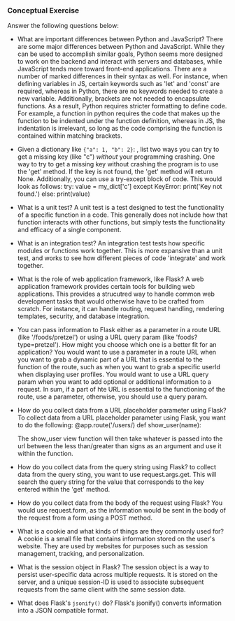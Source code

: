 ### Conceptual Exercise

Answer the following questions below:

- What are important differences between Python and JavaScript?
  There are some major differences between Python and JavaScript. While they can be used to accomplish similar goals,
  Python seems more designed to work on the backend and interact with servers and databases, while JavaScript tends more
  toward front-end applications. There are a number of marked differences in their syntax as well. For instance,
  when defining variables in JS, certain keywords such as 'let' and 'const' are required, whereas in Python, there are 
  no keywords needed to create a new variable. Additionally, brackets are not needed to encapsulate functions. As a result,
  Python requires stricter formatting to define code. For example, a function in python requires the code that makes up the function
  to be indented under the function definition, whereas in JS, the indentation is irrelevant, so long as the code comprising the function
  is contained within matching brackets. 

- Given a dictionary like ``{"a": 1, "b": 2}``: , list two ways you
  can try to get a missing key (like "c") *without* your programming
  crashing.
  One way to try to get a missing key without crashing the program is to use the 'get' method. If the key is not found,
  the 'get' method will return None. Additionally, you can use a try-except block of code. This would look as follows:
    try: 
      value = my_dict['c']
    except KeyError:
      print('Key not found.')
    else:
      print(value)

- What is a unit test?
  A unit test is a test designed to test the functionality of a specific function in a code. This generally does not include how that 
  function interacts with other functions, but simply tests the functionality and efficacy of a single component.

- What is an integration test?
  An integration test tests how specific modules or functions work together. This is more expansive than a unit test, and works to see how 
  different pieces of code 'integrate' and work together. 

- What is the role of web application framework, like Flask?
  A web application framework provides certain tools for building web applications. This provides a strucutred way to handle common web
  development tasks that would otherwise have to be crafted from scratch. For instance, it can handle routing, request handling, rendering templates,
  security, and database integration. 

- You can pass information to Flask either as a parameter in a route URL
  (like '/foods/pretzel') or using a URL query param (like
  'foods?type=pretzel'). How might you choose which one is a better fit
  for an application?
  You would want to use a parameter in a route URL when you want to grab a dynamic part of a URL that is essential to the function of the route,
  such as when you want to grab a specific userId when displaying user profiles. You would want to use a URL query param when you want to add optional
  or additional information to a request. In sum, if a part of hte URL is essential to the functioning of the route, use a parameter, otherwise, you should
  use a query param. 

- How do you collect data from a URL placeholder parameter using Flask?
  To collect data from a URL placeholder parameter using Flask, you want to do the following:
  @app.route('/users/<name>)
  def show_user(name):

  The show_user view function will then take whatever is passed into the url between the less than/greater than signs as an argument
  and use it within the function. 

- How do you collect data from the query string using Flask?
  to collect data from the query sting, you want to use request.args.get. This will search the query string for the value 
  that corresponds to the key entered within the 'get' method. 

- How do you collect data from the body of the request using Flask?
  You would use request.form, as the information would be sent in the body of the request from a form using a POST method. 

- What is a cookie and what kinds of things are they commonly used for?
  A cookie is a small file that contains information stored on the user's website. They are used by websites for purposes such
  as session management, tracking, and personalization. 

- What is the session object in Flask?
  The session object is a way to persist user-specific data across multiple requests. It is stored on the server, and a 
  unique session-ID is used to associate subsequent requests from the same client with the same session data. 

- What does Flask's `jsonify()` do?
  Flask's jsonify() converts information into a JSON compatible format. 